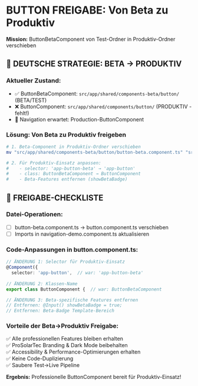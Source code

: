 # BUTTON FREIGABE: Von Beta zu Produktiv
**Mission:** ButtonBetaComponent von Test-Ordner in Produktiv-Ordner verschieben

## 🎯 DEUTSCHE STRATEGIE: BETA → PRODUKTIV

### Aktueller Zustand:
- ✅ ButtonBetaComponent: `src/app/shared/components-beta/button/` (BETA/TEST)
- ❌ ButtonComponent: `src/app/shared/components/button/` (PRODUKTIV - fehlt!)
- 🔄 Navigation erwartet: Production-ButtonComponent

### Lösung: Von Beta zu Produktiv **freigeben**
```bash
# 1. Beta-Component in Produktiv-Ordner verschieben
mv "src/app/shared/components-beta/button/button-beta.component.ts" "src/app/shared/components/button/button.component.ts"

# 2. Für Produktiv-Einsatz anpassen:
#    - selector: 'app-button-beta' → 'app-button'  
#    - class: ButtonBetaComponent → ButtonComponent
#    - Beta-Features entfernen (showBetaBadge)
```

## 📝 FREIGABE-CHECKLISTE

### Datei-Operationen:
- [ ] button-beta.component.ts → button.component.ts verschieben
- [ ] Imports in navigation-demo.component.ts aktualisieren

### Code-Anpassungen in button.component.ts:
```typescript
// ÄNDERUNG 1: Selector für Produktiv-Einsatz
@Component({
  selector: 'app-button',  // war: 'app-button-beta'
  
// ÄNDERUNG 2: Klassen-Name  
export class ButtonComponent {  // war: ButtonBetaComponent

// ÄNDERUNG 3: Beta-spezifische Features entfernen
// Entfernen: @Input() showBetaBadge = true;
// Entfernen: Beta-Badge Template-Bereich
```

### Vorteile der Beta→Produktiv Freigabe:
✅ Alle professionellen Features bleiben erhalten  
✅ ProSolarTec Branding & Dark Mode beibehalten  
✅ Accessibility & Performance-Optimierungen erhalten  
✅ Keine Code-Duplizierung  
✅ Saubere Test→Live Pipeline

**Ergebnis:** Professionelle ButtonComponent bereit für Produktiv-Einsatz!